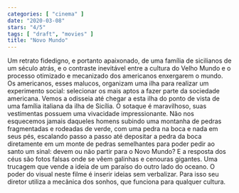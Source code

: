 ```yaml
---
categories: [ "cinema" ]
date: "2020-03-08"
stars: "4/5"
tags: [ "draft", "movies" ]
title: "Novo Mundo"
---
```

Um retrato fidedigno, e portanto apaixonado, de uma família de sicilianos
de um século atrás, e o contraste inevitável entre a cultura do Velho
Mundo e o processo otimizado e mecanizado dos americanos enxergarem o
mundo. Os americanos, esses malucos, organizam uma ilha para realizar um
experimento social: selecionar os mais aptos a fazer parte da sociedade
americana. Vemos a odisseia até chegar a esta ilha do ponto de vista de
uma família italiana da ilha de Sicília. O sotaque é maravilhoso, suas
vestimentas possuem uma vivacidade impressionante. Não nos esquecemos
jamais daqueles homens subindo uma montanha de pedras fragmentadas e
rodeadas de verde, com uma pedra na boca e nada em seus pés, escalando
passo a passo até depositar a pedra da boca diretamente em um monte
de pedras semelhantes para poder pedir ao santo um sinal: devem ou não
partir para o Novo Mundo? E a resposta dos céus são fotos falsas onde
se vêem galinhas e cenouras gigantes. Uma trucagem que vende a ideia
de um paraíso do outro lado do oceano. O poder do visual neste filme é
inserir ideias sem verbalizar. Para isso seu diretor utiliza a mecânica
dos sonhos, que funciona para qualquer cultura.
